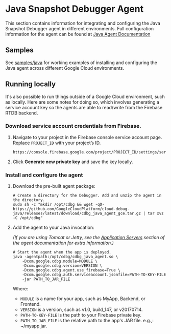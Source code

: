 # Java Snapshot Debugger Agent

This section contains information for integrating and configuring the Java
Snapshot Debugger agent in different environments. Full configuration
information for the agent can be found at [Java Agent Documentation][java-agent]

## Samples

See [samples/java][java-samples] for working examples of installing and
configuring the Java agent across different Google Cloud environments.

[java-agent]: https://github.com/GoogleCloudPlatform/cloud-debug-java/blob/main/README.md
[java-samples]: https://github.com/GoogleCloudPlatform/snapshot-debugger/tree/main/samples/java

## Running locally

It's also possible to run things outside of a Google Cloud environment, such
as locally. Here are some notes for doing so, which involves generating a
service account key so the agents are able to read/write from the Firebase RTDB
backend.

### Download service account credentials from Firebase.

1. Navigate to your project in the Firebase console service account page.
   Replace `PROJECT_ID` with your project’s ID.

    ```
    https://console.firebase.google.com/project/PROJECT_ID/settings/serviceaccounts/adminsdk
    ```

2. Click **Generate new private key** and save the key locally.

### Install and configure the agent

1. Download the pre-built agent package:

    ```
    # Create a directory for the Debugger. Add and unzip the agent in the directory.
    sudo sh -c "mkdir /opt/cdbg && wget -qO- https://github.com/GoogleCloudPlatform/cloud-debug-java/releases/latest/download/cdbg_java_agent_gce.tar.gz | tar xvz -C /opt/cdbg"
    ```

2. Add the agent to your Java invocation:

    _(If you are using Tomcat or Jetty, see the [Application
    Servers](https://github.com/GoogleCloudPlatform/cloud-debug-java#application-servers)
    section of the agent documentation for extra information.)_

    ```
    # Start the agent when the app is deployed.
    java -agentpath:/opt/cdbg/cdbg_java_agent.so \
        -Dcom.google.cdbg.module=MODULE \
        -Dcom.google.cdbg.version=VERSION \
        -Dcom.google.cdbg.agent.use_firebase=True \
        -Dcom.google.cdbg.auth.serviceaccount.jsonfile=PATH-TO-KEY-FILE
        -jar PATH_TO_JAR_FILE
    ```

    Where:
    *    `MODULE` is a name for your app, such as MyApp, Backend, or Frontend.
    *    `VERSION` is a version, such as v1.0, build_147, or v20170714.
    *    `PATH-TO-KEY-FILE` is the path to your Firebase private key.
    *    `PATH_TO_JAR_FILE` is the relative path to the app's JAR file. e.g.,: ~/myapp.jar.
